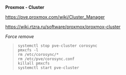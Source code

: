 **Proxmox - Cluster**

https://pve.proxmox.com/wiki/Cluster_Manager

https://wiki.rtzra.ru/software/proxmox/proxmox-cluster  

*Force remove*

> `systemctl stop pve-cluster corosync`  
> `pmxcfs -l`  
> `rm /etc/corosync/*`  
> `rm /etc/pve/corosync.conf`  
> `killall pmxcfs`  
> `systemctl start pve-cluster`  

